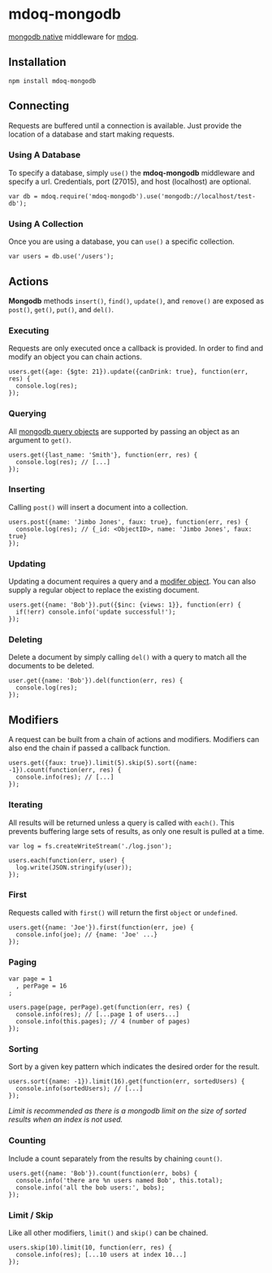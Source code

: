 # mdoq-mongodb

[mongodb native](https://github.com/christkv/node-mongodb-native) middleware for [mdoq](https://github.com/ritch/mdoq).

## Installation

    npm install mdoq-mongodb

## Connecting

Requests are buffered until a connection is available. Just provide the location of a database and start making requests.

### Using A Database

To specify a database, simply `use()` the **mdoq-mongodb** middleware and specify a url. Credentials, port (27015), and host (localhost) are optional. 

    var db = mdoq.require('mdoq-mongodb').use('mongodb://localhost/test-db');

### Using A Collection

Once you are using a database, you can `use()` a specific collection.

    var users = db.use('/users');
    
## Actions

**Mongodb** methods `insert()`, `find()`, `update()`, and `remove()` are exposed as `post()`, `get()`, `put()`, and `del()`.

### Executing

Requests are only executed once a callback is provided. In order to find and modify an object you can chain actions.

    users.get({age: {$gte: 21}).update({canDrink: true}, function(err, res) {
      console.log(res);
    });

### Querying

All [mongodb query objects](http://www.mongodb.org/display/DOCS/Querying#Querying-QueryExpressionObjects) are supported by passing an object as an argument to `get()`.

    users.get({last_name: 'Smith'}, function(err, res) {
      console.log(res); // [...]
    });

### Inserting

Calling `post()` will insert a document into a collection.

    users.post({name: 'Jimbo Jones', faux: true}, function(err, res) {
      console.log(res); // {_id: <ObjectID>, name: 'Jimbo Jones', faux: true}
    });

### Updating

Updating a document requires a query and a [modifer object](http://www.mongodb.org/display/DOCS/Updating). You can also supply a regular object to replace the existing document.

    users.get({name: 'Bob'}).put({$inc: {views: 1}}, function(err) {
      if(!err) console.info('update successful!');
    });
    
### Deleting

Delete a document by simply calling `del()` with a query to match all the documents to be deleted.

    user.get({name: 'Bob'}).del(function(err, res) {
      console.log(res);
    });
    
## Modifiers

A request can be built from a chain of actions and modifiers. Modifiers can also end the chain if passed a callback function.

    users.get({faux: true}).limit(5).skip(5).sort({name: -1}).count(function(err, res) {
      console.info(res); // [...]
    });

### Iterating

All results will be returned unless a query is called with `each()`. This prevents buffering large sets of results, as only one result is pulled at a time.

    var log = fs.createWriteStream('./log.json');

    users.each(function(err, user) {
      log.write(JSON.stringify(user));
    });

### First

Requests called with `first()` will return the first `object` or `undefined`.

    users.get({name: 'Joe'}).first(function(err, joe) {
      console.info(joe); // {name: 'Joe' ...}
    });

### Paging

    var page = 1
      , perPage = 16
    ;
    
    users.page(page, perPage).get(function(err, res) {
      console.info(res); // [...page 1 of users...]
      console.info(this.pages); // 4 (number of pages)
    });

### Sorting

Sort by a given key pattern which indicates the desired order for the result.
  
    users.sort({name: -1}).limit(16).get(function(err, sortedUsers) {
      console.info(sortedUsers); // [...]
    });

_Limit is recommended as there is a mongodb limit on the size of sorted results when an index is not used._

### Counting

Include a count separately from the results by chaining `count()`.

    users.get({name: 'Bob'}).count(function(err, bobs) {
      console.info('there are %n users named Bob', this.total);
      console.info('all the bob users:', bobs);
    });

### Limit / Skip

Like all other modifiers, `limit()` and `skip()` can be chained.

    users.skip(10).limit(10, function(err, res) {
      console.info(res); [...10 users at index 10...]
    });
    




























